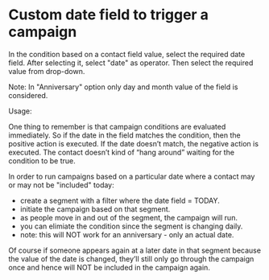 # Custom date field to trigger a campaign

In the condition based on a contact field value, select the required date field. After selecting it, select "date" as operator.
Then select the required value from drop-down.

Note: In "Anniversary" option only day and month value of the field is considered.

Usage:

One thing to remember is that campaign conditions are evaluated immediately.  So if the date in the field matches the condition, then the positive action is executed.  If the date doesn’t match, the negative action is executed.   The contact doesn’t kind of “hang around” waiting for the condition to be true.

In order to run campaigns based on a particular date where a contact may or may not be "included" today:
- create a segment with a filter where the date field = TODAY.
- initiate the campaign based on that segment.
- as people move in and out of the segment, the campaign will run.
- you can elimiate the condition since the segment is changing daily.
- note:  this will NOT work for an anniversary - only an actual date.

Of course if someone appears again at a later date in that segment because the value of the date is changed, they’ll still only go through the campaign once and hence will NOT be included in the campaign again.
